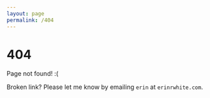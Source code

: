 ```yaml
---
layout: page
permalink: /404
---
```


# 404

Page not found! :(

Broken link? Please let me know by emailing `erin` at `erinrwhite.com`.